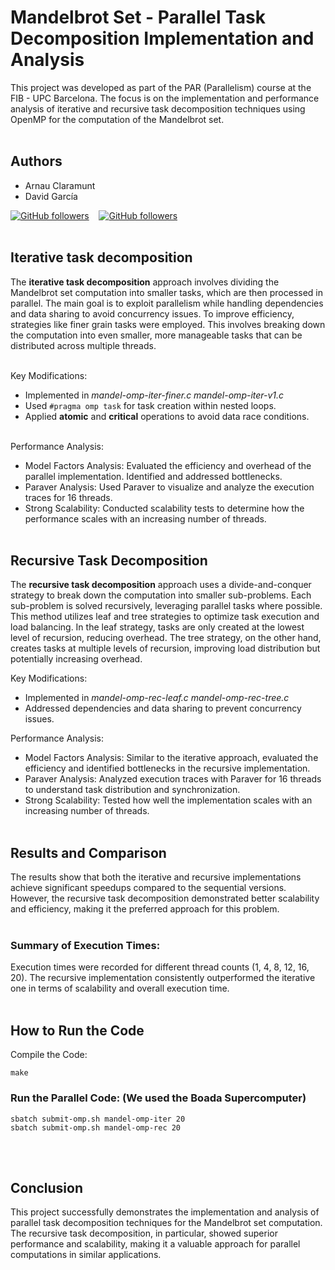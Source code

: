 # Mandelbrot Set - Parallel Task Decomposition Implementation and Analysis
This project was developed as part of the PAR (Parallelism) course at the FIB - UPC Barcelona. The focus is on the implementation and performance analysis of iterative and recursive task decomposition techniques using OpenMP for the computation of the Mandelbrot set. <br><br>

## Authors
- Arnau Claramunt
- David García

[![GitHub followers](https://img.shields.io/github/followers/ArnauCS03?label=ArnauCS03)](https://github.com/ArnauCS03) &nbsp;&nbsp; [![GitHub followers](https://img.shields.io/github/followers/dgarevalo?label=dgarevalo)](https://github.com/dgarevalo) <br><br>

## Iterative task decomposition

The **iterative task decomposition** approach involves dividing the Mandelbrot set computation into smaller tasks, which are then processed in parallel. The main goal is to exploit parallelism while handling dependencies and data sharing to avoid concurrency issues. To improve efficiency, strategies like finer grain tasks were employed. This involves breaking down the computation into even smaller, more manageable tasks that can be distributed across multiple threads.  <br><br>

Key Modifications:

- Implemented in *mandel-omp-iter-finer.c* *mandel-omp-iter-v1.c*
- Used `#pragma omp task` for task creation within nested loops.
- Applied **atomic** and **critical** operations to avoid data race conditions.  <br><br>

Performance Analysis:

- Model Factors Analysis: Evaluated the efficiency and overhead of the parallel implementation. Identified and addressed bottlenecks.
- Paraver Analysis: Used Paraver to visualize and analyze the execution traces for 16 threads.
- Strong Scalability: Conducted scalability tests to determine how the performance scales with an increasing number of threads.  <br><br>

## Recursive Task Decomposition

The **recursive task decomposition** approach uses a divide-and-conquer strategy to break down the computation into smaller sub-problems. Each sub-problem is solved recursively, leveraging parallel tasks where possible. This method utilizes leaf and tree strategies to optimize task execution and load balancing. In the leaf strategy, tasks are only created at the lowest level of recursion, reducing overhead. The tree strategy, on the other hand, creates tasks at multiple levels of recursion, improving load distribution but potentially increasing overhead.

Key Modifications:

- Implemented in *mandel-omp-rec-leaf.c* *mandel-omp-rec-tree.c*
- Addressed dependencies and data sharing to prevent concurrency issues.

Performance Analysis:

- Model Factors Analysis: Similar to the iterative approach, evaluated the efficiency and identified bottlenecks in the recursive implementation.
- Paraver Analysis: Analyzed execution traces with Paraver for 16 threads to understand task distribution and synchronization.
- Strong Scalability: Tested how well the implementation scales with an increasing number of threads. <br><br>

## Results and Comparison

The results show that both the iterative and recursive implementations achieve significant speedups compared to the sequential versions. However, the recursive task decomposition demonstrated better scalability and efficiency, making it the preferred approach for this problem.  <br><br>

### Summary of Execution Times:

Execution times were recorded for different thread counts (1, 4, 8, 12, 16, 20).
The recursive implementation consistently outperformed the iterative one in terms of scalability and overall execution time.  <br><br>

## How to Run the Code

Compile the Code:
```
make
```

### Run the Parallel Code: (We used the Boada Supercomputer)
```
sbatch submit-omp.sh mandel-omp-iter 20
sbatch submit-omp.sh mandel-omp-rec 20 
```

<br><br>

## Conclusion

This project successfully demonstrates the implementation and analysis of parallel task decomposition techniques for the Mandelbrot set computation. The recursive task decomposition, in particular, showed superior performance and scalability, making it a valuable approach for parallel computations in similar applications.
<br><br>


